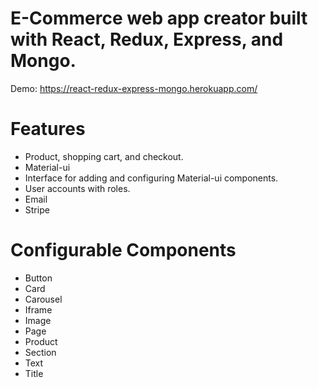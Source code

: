 # E-Commerce web app creator built with React, Redux, Express, and Mongo.
Demo: https://react-redux-express-mongo.herokuapp.com/

# Features
- Product, shopping cart, and checkout.
- Material-ui
- Interface for adding and configuring Material-ui components.
- User accounts with roles.
- Email
- Stripe

# Configurable Components
- Button
- Card
- Carousel
- Iframe
- Image
- Page
- Product
- Section
- Text
- Title
